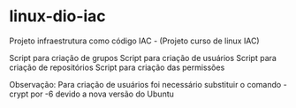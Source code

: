 # linux-dio-iac
Projeto infraestrutura como código IAC - (Projeto curso de linux IAC)


Script para criação de grupos
Script para criação de usuários
Script para criação de repositórios
Script para criação das permissões

Observação: Para criação de usuários foi necessário substituir o comando -crypt por -6 devido a nova versão do Ubuntu
